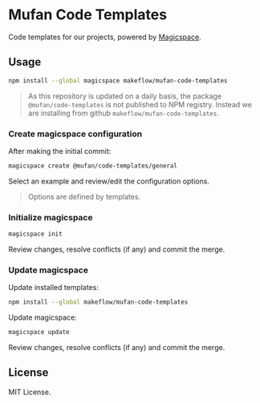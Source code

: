 # Mufan Code Templates

Code templates for our projects, powered by [Magicspace](https://github.com/makeflow/magicspace).

## Usage

```bash
npm install --global magicspace makeflow/mufan-code-templates
```

> As this repository is updated on a daily basis, the package `@mufan/code-templates` is not published to NPM registry. Instead we are installing from github `makeflow/mufan-code-templates`.

### Create magicspace configuration

After making the initial commit:

```bash
magicspace create @mufan/code-templates/general
```

Select an example and review/edit the configuration options.

> Options are defined by templates.

### Initialize magicspace

```bash
magicspace init
```

Review changes, resolve conflicts (if any) and commit the merge.

### Update magicspace

Update installed templates:

```bash
npm install --global makeflow/mufan-code-templates
```

Update magicspace:

```bash
magicspace update
```

Review changes, resolve conflicts (if any) and commit the merge.

## License

MIT License.
